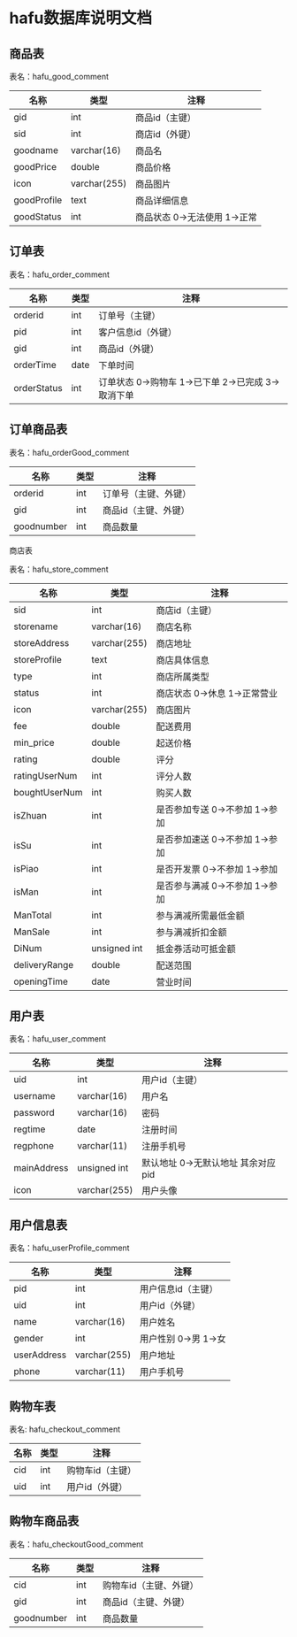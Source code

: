 # hafu数据库说明文档

## 商品表

表名：hafu_good_comment

|名称|类型|注释|
|---|----|---|
|gid|int|商品id（主键）|
|sid|int|商店id（外键）|
|goodname|varchar(16)|商品名|
|goodPrice|double|商品价格|
|icon|varchar(255)|商品图片|
|goodProfile|text|商品详细信息|
|goodStatus|int|商品状态 0->无法使用 1->正常|

## 订单表

表名：hafu_order_comment

|名称|类型|注释|
|---|---|----|
|orderid|int|订单号（主键）|
|pid|int|客户信息id（外键）|
|gid|int|商品id（外键）|
|orderTime|date|下单时间|
|orderStatus|int|订单状态 0->购物车 1->已下单 2->已完成 3->取消下单|

## 订单商品表

表名：hafu_orderGood_comment

|名称|类型|注释|
|---|---|---|
|orderid|int|订单号（主键、外键）|
|gid|int|商品id（主键、外键）|
|goodnumber|int|商品数量|

商店表

表名：hafu_store_comment

|名称|类型|注释|
|----|---|---|
|sid|int|商店id（主键）|
|storename|varchar(16)|商店名称|
|storeAddress|varchar(255)|商店地址|
|storeProfile|text|商店具体信息|
|type|int|商店所属类型|
|status|int|商店状态 0->休息 1->正常营业|
|icon|varchar(255)|商店图片|
|fee|double|配送费用|
|min_price|double|起送价格|
|rating|double|评分|
|ratingUserNum|int|评分人数|
|boughtUserNum|int|购买人数|
|isZhuan|int|是否参加专送 0->不参加 1->参加|
|isSu|int|是否参加速送 0->不参加 1->参加|
|isPiao|int|是否开发票 0->不参加 1->参加|
|isMan|int|是否参与满减 0->不参加 1->参加|
|ManTotal|int|参与满减所需最低金额|
|ManSale|int|参与满减折扣金额|
|DiNum|unsigned int|抵金券活动可抵金额|
|deliveryRange|double|配送范围|
|openingTime|date|营业时间|

## 用户表

表名：hafu_user_comment

|名称|类型|注释|
|---|----|---|
|uid|int|用户id（主键）|
|username|varchar(16)|用户名|
|password|varchar(16)|密码|
|regtime|date|注册时间|
|regphone|varchar(11)|注册手机号|
|mainAddress|unsigned int|默认地址 0->无默认地址 其余对应pid|
|icon|varchar(255)|用户头像|

## 用户信息表

表名：hafu_userProfile_comment

|名称|类型|注释|
|----|---|---|
|pid|int|用户信息id（主键）|
|uid|int|用户id（外键）|
|name|varchar(16)|用户姓名|
|gender|int|用户性别 0->男 1->女|
|userAddress|varchar(255)|用户地址|
|phone|varchar(11)|用户手机号|

## 购物车表

表名: hafu_checkout_comment

|名称|类型|注释|
|----|---|---|
|cid|int|购物车id（主键）|
|uid|int|用户id（外键）|

## 购物车商品表

表名：hafu_checkoutGood_comment

|名称|类型|注释|
|---|---|--|
|cid|int|购物车id（主键、外键）|
|gid|int|商品id（主键、外键）|
|goodnumber|int|商品数量|